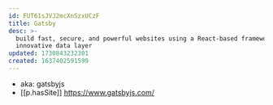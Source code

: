 ```yaml
---
id: FUT61sJVJ2mcXnSzxUCzF
title: Gatsby
desc: >-
  build fast, secure, and powerful websites using a React-based framework and
  innovative data layer
updated: 1730843232301
created: 1637402591599
---
```




- aka: gatsbyjs
- [[p.hasSite]] https://www.gatsbyjs.com/
